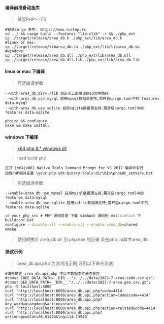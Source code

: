 
#### 编译前准备动态库

> 兼容PHP>=7.0

```
#安装cargo 参考: https://www.rustup.rs
cd ../ && cargo build --features "lib-clib" -r && ./php_ext 
cp ./target/release/area_db.h ./php_ext/lib/area_db.h
#linux or mac:
cp ./target/release/libarea_db.so ./php_ext/lib/libarea_db.so
#windows:
cp ./target/release/area_db.dll ./php_ext/lib/area_db.dll
cp ./target/release/area_db.dll.lib ./php_ext/lib/area_db.lib

```


#### linux or mac 下编译

> 可选编译参数

```
--with-area_db_dir=./lib 自定义上面编译的so文件路径
--with-area_db_use_mysql 启用mysql数据源支持,需开启cargo.toml中的 features data-mysql 
--with-area_db_use_sqlite 启用sqlite数据源支持,需开启cargo.toml中的 features data-sqlite
```

```shell
phpize && configure
make && make install
```

#### windows 下编译

> [x64 php 8.* windows dll](https://github.com/shanliu/area-db/releases/)

> load build env

```
打开 [x64|x86] Native Tools Command Prompt for VS 2017 编译命令行
加载PHP编译变量 \your-php-sdk-binary-tools-dir\bin\phpsdk_setvars.bat 
```

> 可选编译参数
```
--enable-area_db_use_mysql 启用mysql数据源支持,需开启cargo.toml中的 features data-mysql 
--enable-area_db_use_sqlite 启用sqlite数据源支持,需开启cargo.toml中的 features data-sqlite
```

```cmd
cd your_php_src # PHP 源码目录 下载 simhash 源码到 ext/simhash 下
buildconf.bat
configure --disable-all --enable-cli --enable-area_db=shared
nmake
```

> 使用时拷贝 area_db.dll 到 php.exe 的目录 及在php.ini其中area_db


#### 测试示例

> area_db.api.php 为测试用示例,可用以下命令测试:

```
#请先确定 area_db.api.php 中以下数据文件是否存在
#const CODE_DATA_PATH=__DIR__."/../../data/2023-7-area-code.csv.gz";
#const GEO_DATA_PATH=__DIR__."/../../data/2023-7-area-geo.csv.gz";
php -S localhost:8000
curl 'http://localhost:8000/area_db.api.php?code=4414'
curl 'http://localhost:8000/area_db.api.php?action=code&code=4414'
curl 'http://localhost:8000/area_db.api.php?key_word=guangdong&action=search'
curl 'http://localhost:8000/area_db.api.php?action=related&code=4414'
curl 'http://localhost:8000/area_db.api.php?action=geo&lat=26.61474&lng=114.13548'
```